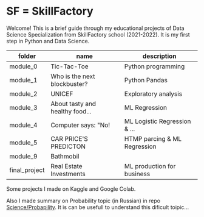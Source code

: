 # SF = SkillFactory

Welcome! This is a brief guide through my educational projects of Data Science Specialization from SkillFactory school (2021-2022). 
It is my first step in Python and Data Science.   

folder | name | description | 
-------|------|-------------|
module_0 | Tic-Tac-Toe | Python programming |
module_1 | Who is the next blockbuster? | Python Pandas |
module_2 | UNICEF | Exploratory analysis |
module_3 | About tasty and healthy food... | ML Regression |
module_4 | Computer says: "No! | ML Logistic Regression & ... |
module_5 | CAR PRICE'S PREDICTON | HTMP parcing & ML Regression |
module_9 | Bathmobil | |
final_project| Real Estate Investments| ML production for business |

Some projects I made on Kaggle and Google Colab.   

Also I made summary on Probability topic (in Russian) in repo [Science/Probapility](https://github.com/SergeiKroupen/Science/tree/main/Probapility). 
It is can be usefull to understand this dificult toipic...
